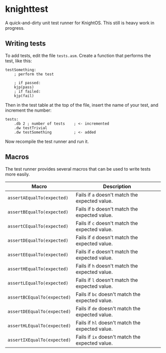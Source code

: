 # knighttest
A quick-and-dirty unit test runner for KnightOS. This still is heavy work in progress.

## Writing tests
To add tests, edit the file `tests.asm`. Create a function that performs the test, like this:

````
testSomething:
    ; perform the test
    
    ; if passed:
    kjp(pass)
    ; if failed:
    kjp(fail)
````

Then in the test table at the top of the file, insert the name of your test, and increment the number:

````
tests:
    .db 2 ; number of tests    ; <- incremented
    .dw testTrivial
    .dw testSomething          ; <- added
````

Now recompile the test runner and run it.

## Macros
The test runner provides several macros that can be used to write tests more easily.

| Macro                       | Description                                     |
| --------------------------- | ----------------------------------------------- |
| `assertAEqualTo(expected)`  | Fails if `a` doesn't match the expected value.  |
| `assertBEqualTo(expected)`  | Fails if `b` doesn't match the expected value.  |
| `assertCEqualTo(expected)`  | Fails if `c` doesn't match the expected value.  |
| `assertDEqualTo(expected)`  | Fails if `d` doesn't match the expected value.  |
| `assertEEqualTo(expected)`  | Fails if `e` doesn't match the expected value.  |
| `assertHEqualTo(expected)`  | Fails if `h` doesn't match the expected value.  |
| `assertLEqualTo(expected)`  | Fails if `l` doesn't match the expected value.  |
| `assertBCEqualTo(expected)` | Fails if `bc` doesn't match the expected value. |
| `assertDEEqualTo(expected)` | Fails if `de` doesn't match the expected value. |
| `assertHLEqualTo(expected)` | Fails if `hl` doesn't match the expected value. |
| `assertIXEqualTo(expected)` | Fails if `ix` doesn't match the expected value. |
